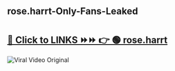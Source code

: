 
 ## rose.harrt-Only-Fans-Leaked

# <h2><a href="https://clipsfans.com/rose.harrt&ref=git">🔗 Click to LINKS ⏩⏩ 👉 🟢 rose.harrt </a></h2>

<a href="https://clipsfans.com/rose.harrt&ref=git" rel="nofollow" data-target="animated-image.originalLink"><img src="https://i.ibb.co.com/xMMVF88/686577567.gif" alt="Viral Video Original" style="max-width: 100%; display: inline-block;" data-target="animated-image.originalImage"></a>
